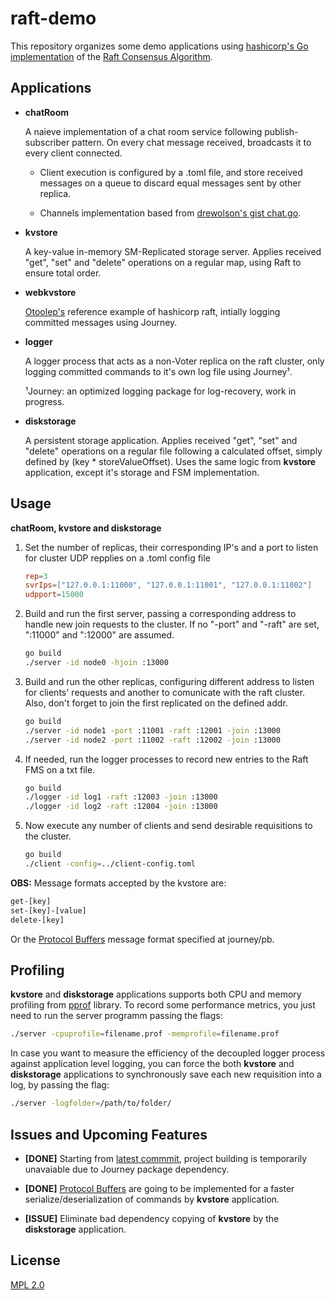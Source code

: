 # raft-demo

This repository organizes some demo applications using [hashicorp's Go implementation](https://github.com/hashicorp/raft) of the [Raft Consensus Algorithm](https://raft.github.io).

## Applications

* **chatRoom**
	
	A naieve implementation of a chat room service following publish-subscriber pattern. On every chat message received, broadcasts it to every client connected.
	
	- Client execution is configured by a .toml file, and store received messages on a queue to discard equal messages sent by other replica.

	- Channels implementation based from [drewolson's gist chat.go](https://gist.github.com/drewolson/3950226).

* **kvstore**
	
	A key-value in-memory SM-Replicated storage server. Applies received "get", "set" and "delete" operations on a regular map, using Raft to ensure total order.

* **webkvstore**
	
	[Otoolep's](https://github.com/otoolep/hraftd) reference example of hashicorp raft, intially logging committed messages using Journey.

* **logger**

	A logger process that acts as a non-Voter replica on the raft cluster, only logging committed commands to it's own log file using Journey¹.

	¹Journey: an optimized logging package for log-recovery, work in progress.

* **diskstorage**
	
	A persistent storage application. Applies received "get", "set" and "delete" operations on a regular file following a calculated offset, simply defined by (key * storeValueOffset). Uses the same logic from **kvstore** application, except it's storage and FSM implementation.

## Usage

**chatRoom, kvstore and diskstorage** 

1. Set the number of replicas, their corresponding IP's and a port to listen for cluster UDP repplies on a .toml config file

	```toml
	rep=3
	svrIps=["127.0.0.1:11000", "127.0.0.1:11001", "127.0.0.1:11002"]
	udpport=15000
	```

2. Build and run the first server, passing a corresponding address to handle new join requests to the cluster. If no "-port" and "-raft" are set, ":11000" and ":12000" are assumed.

	```bash
	go build
	./server -id node0 -hjoin :13000
	```

3. Build and run the other replicas, configuring different address to listen for clients' requests and another to comunicate with the raft cluster. Also, don't forget to join the first replicated on the defined addr.
	
	```bash
	go build
	./server -id node1 -port :11001 -raft :12001 -join :13000
	./server -id node2 -port :11002 -raft :12002 -join :13000
	```

4. If needed, run the logger processes to record new entries to the Raft FMS on a txt file.
	
	```bash
	go build
	./logger -id log1 -raft :12003 -join :13000
	./logger -id log2 -raft :12004 -join :13000
	```

5. Now execute any number of clients and send desirable requisitions to the cluster.

	```bash
	go build
	./client -config=../client-config.toml
	```

**OBS:** Message formats accepted by the kvstore are:

```bash
get-[key]
set-[key]-[value]
delete-[key]
```

Or the [Protocol Buffers](https://developers.google.com/protocol-buffers/) message format specified at journey/pb.

## Profiling

**kvstore** and **diskstorage** applications supports both CPU and memory profiling from [pprof](https://golang.org/pkg/runtime/pprof/) library. To record some performance metrics, you just need to run the server programm passing the flags:

```bash
./server -cpuprofile=filename.prof -memprofile=filename.prof
```

In case you want to measure the efficiency of the decoupled logger process against application level logging, you can force the both **kvstore** and **diskstorage** applications to synchronously save each new requisition into a log, by passing the flag:

```bash
./server -logfolder=/path/to/folder/
```

## Issues and Upcoming Features

* **[DONE]** Starting from [latest commmit](https://github.com/Lz-Gustavo/raft-demo/commit/f5d60037a364a8029bed4e3e84327b62a215ec45), project building is temporarily unavaiable due to Journey package dependency.

* **[DONE]** [Protocol Buffers](https://developers.google.com/protocol-buffers/) are going to be implemented for a faster serialize/deserialization of commands by **kvstore** application.

* **[ISSUE]** Eliminate bad dependency copying of **kvstore** by the **diskstorage** application.

## License
[MPL 2.0](https://www.mozilla.org/en-US/MPL/2.0/)